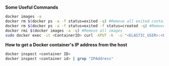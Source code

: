 **Some Useful Commands**
```bash
docker images -a
docker rm $(docker ps -a -f status=exited -q) #Remove all exited containers
docker rm $(docker ps -a -f status=exited -f status=created -q) #Remove containers using more than one filter
docker rmi $(docker images -a -q) #Remove all images
sudo docker exec -it <ContainerID> curl -XPUT -k  -u "<ELASTIC_USER>:<ELASTIC_PASSWORD>" "http://localhost:9200/_license" -H "Content-Type: application/json" -d @/media/license.json #For Get Liecence File
``` 
**How to get a Docker container's IP address from the host**
```bash
docker inspect <container ID>
docker inspect <container id> | grep "IPAddress"
``` 
